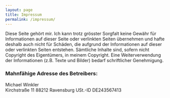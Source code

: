 ```yaml
---
layout: page
title: Impressum
permalink: /impressum/
---
```


Diese Seite geh&ouml;rt mir. Ich kann trotz gr&ouml;sster
Sorgfalt keine Gew&auml;hr f&uuml;r Informationen auf dieser
Seite oder verlinkten Seiten &uuml;bernehmen und hafte deshalb
auch nicht f&uuml;r Sch&auml;den, die aufgrund der Informationen
auf dieser oder verlinkten Seiten entstehen. S&auml;mtliche
Inhalte sind, sofern nicht Copyright des Eigent&uuml;mers, in
meinem Copyright. Eine Weiterverwendung der Informationen (z.B.
Texte und Bilder) bedarf schriftlicher Genehmigung.

### Mahnf&auml;hige Adresse des Betreibers:

Michael Winkler  
Kirchstraße 11
88212 Ravensburg
USt.-ID DE243567413  
